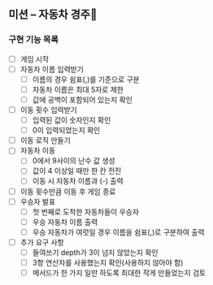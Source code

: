 ## 미션 – 자동차 경주🚗

### 구현 기능 목록

- [ ] 게임 시작
- [ ] 자동차 이름 입력받기
    - [ ] 이름의 경우 쉼표(,)를 기준으로 구분
    - [ ] 자동차 이름은 최대 5자로 제한
    - [ ] 값에 공백이 포함되어 있는지 확인
- [ ] 이동 횟수 입력받기
    - [ ] 입력된 값이 숫자인지 확인
    - [ ] 0이 입력되었는지 확인
- [ ] 이동 로직 만들기
- [ ] 자동차 이동
  - [ ] 0에서 9사이의 난수 값 생성
  - [ ] 값이 4 이상일 때만 한 칸 전진
  - [ ] 이동 시 자동차 이름과 (-) 출력
- [ ] 이동 횟수만큼 이동 후 게임 종료
- [ ] 우승자 발표
  - [ ] 첫 번째로 도착한 자동차들이 우승자
  - [ ] 우승 자동차 이름 출력
  - [ ] 우승 자동차가 여럿일 경우 이름을 쉼표(,)로 구분하여 출력
- [ ] 추가 요구 사항
  - [ ] 들여쓰기 depth가 3이 넘지 않았는지 확인
  - [ ] 3항 연산자를 사용했는지 확인(사용하지 않아야 함)
  - [ ] 메서드가 한 가지 일만 하도록 최대한 작게 만들었는지 검토
